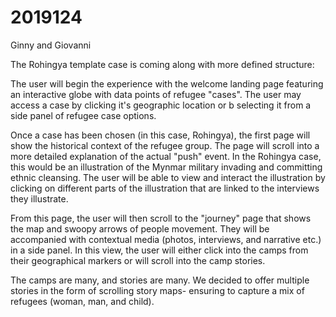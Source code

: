 # 2019124

Ginny and Giovanni

The Rohingya template case is coming along with more defined structure: 

The user will begin the experience with the welcome landing page featuring an interactive globe with data points of refugee "cases". The user may access a case by clicking it's geographic location or b selecting it from a side panel of refugee case options. 

Once a case has been chosen (in this case, Rohingya), the first page will show the historical context of the refugee group. The page will scroll into a more detailed explanation of the actual "push" event. In the Rohingya case, this would be an illustration of the Mynmar military invading and committing ethnic cleansing. The user will be able to view and interact the illustration by clicking on different parts of the illustration that are linked to the interviews they illustrate. 

From this page, the user will then scroll to the "journey" page that shows the map and swoopy arrows of people movement. They will be accompanied with contextual media (photos, interviews, and narrative etc.) in a side panel. In this view, the user will either click into the camps from their geographical markers or will scroll into the camp stories. 

The camps are many, and stories are many. We decided to offer multiple stories in the form of scrolling story maps- ensuring to capture a mix of refugees (woman, man, and child). 

